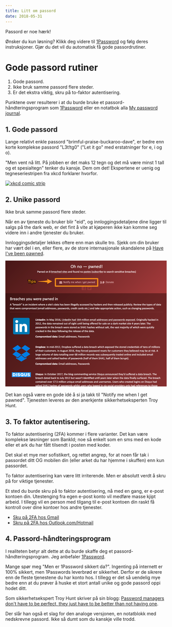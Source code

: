 ```yaml
---
title: Litt om passord
date: 2018-05-31
---
```


Passord er noe hærk!

Ønsker du kun løsning? Klikk deg videre til [1Password](https://1password.com/) og følg deres instruksjoner. Gjør du det vil du automatisk få gode passordrutiner.

# Gode passord rutiner

1.  Gode passord.
2.  Ikke bruk samme passord flere steder.
3.  Er det ekstra viktig, skru på to-faktor autentisering.

Punktene over resulterer i at du burde bruke et passord-håndteringsprogram som [1Password](https://1password.com/) eller en notatbok alla [My password journal](http://amzn.to/2DZSDEX).

## 1. Gode passord

Lange relativt enkle passord "brimful-praise-buckaroo-dave", er bedre enn korte komplekse passord "L3t!tg0" ("Let it go" med erstatninger for e, i og o).

"Men vent nå litt. På jobben er det maks 12 tegn og det må være minst 1 tall og et spesialtegn" tenker du kansje. Dem om det! Ekspertene er uenig og tegneseriestripen fra xkcd forklarer hvorfor.

[![xkcd comic strip](https://imgs.xkcd.com/comics/password_strength.png "Password Strength")](https://xkcd.com/936/)

## 2. Unike passord

Ikke bruk samme passord flere steder.

Når en av tjeneste du bruker blir "eid", og innloggingsdetaljene dine ligger til salgs på the dark web, er det fint å vite at kjøperen ikke kan komme seg videre inn i andre tjenester du bruker.

Innloggingsdetaljer lekkes oftere enn man skulle tro. Sjekk om din bruker har vært del i en, eller flere, av de store internasjonale skandalene på [Have I've been pawned](https://haveibeenpwned.com/).

![Have I been pawned](password-pawned.png)

Det kan også være en gode idé å si ja takk til "Notify me when I get pawned". Tjenesten leveres av den anerkjente sikkerhetseksperten Troy Hunt.

## 3. To faktor autentisering.

To faktor autentisering (2FA) kommer i flere varianter. Det kan være komplekse løsninger som BankId; noe så enkelt som en sms med en kode eller et ark du har fått tilsendt i posten med koder.

Det skal et mye mer sofistikert, og rettet angrep, for at noen får tak i passordet ditt OG mobilen din (eller arket du har hjemme i skuffen) enn kun passordet.

To faktor autentisering kan være litt irriterende. Men er absolutt verdt å skru på for viktige tjenester.

Et sted du burde skru på to faktor autentisering, nå med en gang, er e-post kontoen din. Utestenging fra egen e-post konto vil medføre masse kjipt arbeid. I tillegg vil en person med tilgang til e-post kontoen din raskt få kontroll over dine kontoer hos andre tjenester.

* [Sku på 2FA hos Gmail](https://support.google.com/accounts/answer/185839)
* [Skru på 2FA hos Outlook.com/Hotmail](https://support.microsoft.com/en-in/help/12408/microsoft-account-about-two-step-verification)

## 4. Passord-håndteringsprogram

I realiteten betyr alt dette at du burde skaffe deg et passord-håndteringsprogram. Jeg anbefaler [1Password](https://1password.com/).

Mange spør meg "Men er 1Password sikkert da?". Ingenting på internett er 100% sikkert, men 1Passwords leverbrød er sikkerhet. Derfor er de sikrere enn de fleste tjenestene du har konto hos. I tillegg er det så uendelig mye bedre enn at du prøver å huske et stort antall unike og gode passord oppi hodet ditt.

Som sikkerhetsekspert Troy Hunt skriver på sin blogg: [Password managers don't have to be perfect, they just have to be better than not having one](https://www.troyhunt.com/password-managers-dont-have-to-be-perfect-they-just-have-to-be-better-than-not-having-one/).

Der slår han også et slag for den analoge versjonen, en notatblokk med nedskrevne passord. Ikke så dumt som du kanskje ville trodd.
